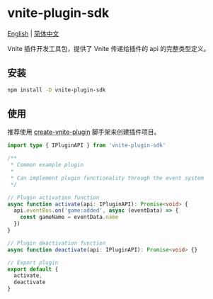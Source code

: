 # vnite-plugin-sdk

[English](README.md) | [简体中文](README.zh-CN.md)

Vnite 插件开发工具包，提供了 Vnite 传递给插件的 api 的完整类型定义。

## 安装

```bash
npm install -D vnite-plugin-sdk
```

## 使用

推荐使用 [create-vnite-plugin](https://github.com/ximu3/create-vnite-plugin) 脚手架来创建插件项目。

```typescript
import type { IPluginAPI } from 'vnite-plugin-sdk'

/**
 * Common example plugin
 *
 * Can implement plugin functionality through the event system
 */

// Plugin activation function
async function activate(api: IPluginAPI): Promise<void> {
  api.eventBus.on('game:added', async (eventData) => {
    const gameName = eventData.name
  })
}

// Plugin deactivation function
async function deactivate(api: IPluginAPI): Promise<void> {}

// Export plugin
export default {
  activate,
  deactivate
}
```

